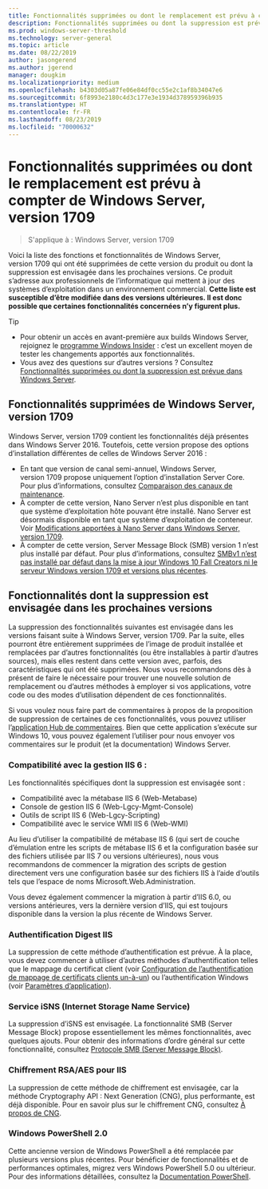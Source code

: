```yaml
---
title: Fonctionnalités supprimées ou dont le remplacement est prévu à compter de Windows Server (version 1709)
description: Fonctionnalités supprimées ou dont la suppression est prévue dans les prochaines versions.
ms.prod: windows-server-threshold
ms.technology: server-general
ms.topic: article
ms.date: 08/22/2019
author: jasongerend
ms.author: jgerend
manager: dougkim
ms.localizationpriority: medium
ms.openlocfilehash: b4303d05a87fe06e84df0cc55e2c1af8b34047e6
ms.sourcegitcommit: 6f8993e2180c4d3c177e3e1934d378959396b935
ms.translationtype: HT
ms.contentlocale: fr-FR
ms.lasthandoff: 08/23/2019
ms.locfileid: "70000632"
---
```

# <a name="features-removed-or-planned-for-replacement-starting-with-windows-server-version-1709"></a>Fonctionnalités supprimées ou dont le remplacement est prévu à compter de Windows Server, version 1709

>S'applique à : Windows Server, version 1709

Voici la liste des fonctions et fonctionnalités de Windows Server, version 1709 qui ont été supprimées de cette version du produit ou dont la suppression est envisagée dans les prochaines versions. Ce produit s’adresse aux professionnels de l’informatique qui mettent à jour des systèmes d’exploitation dans un environnement commercial. **Cette liste est susceptible d’être modifiée dans des versions ultérieures. Il est donc possible que certaines fonctionnalités concernées n’y figurent plus.** 

> [!TIP]
> - Pour obtenir un accès en avant-première aux builds Windows Server, rejoignez le [programme Windows Insider](https://insider.windows.com) : c’est un excellent moyen de tester les changements apportés aux fonctionnalités.
> - Vous avez des questions sur d’autres versions ? Consultez [Fonctionnalités supprimées ou dont la suppression est prévue dans Windows Server](../get-started-19/removed-features.md).

## <a name="features-removed-from-windows-server-version-1709"></a>Fonctionnalités supprimées de Windows Server, version 1709

Windows Server, version 1709 contient les fonctionnalités déjà présentes dans Windows Server 2016. Toutefois, cette version propose des options d’installation différentes de celles de Windows Server 2016 :

- En tant que version de canal semi-annuel, Windows Server, version 1709 propose uniquement l’option d’installation Server Core. Pour plus d’informations, consultez [Comparaison des canaux de maintenance](../get-started-19/servicing-channels-19.md).
- À compter de cette version, Nano Server n’est plus disponible en tant que système d’exploitation hôte pouvant être installé. Nano Server est désormais disponible en tant que système d’exploitation de conteneur. Voir [Modifications apportées à Nano Server dans Windows Server, version 1709](nano-in-semi-annual-channel.md).
- À compter de cette version, Server Message Block (SMB) version 1 n’est plus installé par défaut. Pour plus d’informations, consultez [SMBv1 n’est pas installé par défaut dans la mise à jour Windows 10 Fall Creators ni le serveur Windows version 1709 et versions plus récentes](https://support.microsoft.com/help/4034314/smbv1-is-not-installed-by-default-in-windows).


## <a name="features-being-considered-for-replacement-starting-with-subsequent-releases"></a>Fonctionnalités dont la suppression est envisagée dans les prochaines versions

La suppression des fonctionnalités suivantes est envisagée dans les versions faisant suite à Windows Server, version 1709. Par la suite, elles pourront être entièrement supprimées de l’image de produit installée et remplacées par d’autres fonctionnalités (ou être installables à partir d’autres sources), mais elles restent dans cette version avec, parfois, des caractéristiques qui ont été supprimées. Nous vous recommandons dès à présent de faire le nécessaire pour trouver une nouvelle solution de remplacement ou d’autres méthodes à employer si vos applications, votre code ou des modes d’utilisation dépendent de ces fonctionnalités.

Si vous voulez nous faire part de commentaires à propos de la proposition de suppression de certaines de ces fonctionnalités, vous pouvez utiliser l’[application Hub de commentaires](https://support.microsoft.com/help/4021566/windows-10-send-feedback-to-microsoft-with-feedback-hub-app). Bien que cette application s’exécute sur Windows 10, vous pouvez également l’utiliser pour nous envoyer vos commentaires sur le produit (et la documentation) Windows Server.

### <a name="iis-6-management-compatibility"></a>Compatibilité avec la gestion IIS 6 :
Les fonctionnalités spécifiques dont la suppression est envisagée sont :

- Compatibilité avec la métabase IIS 6 (Web-Metabase)
- Console de gestion IIS 6 (Web-Lgcy-Mgmt-Console)
- Outils de script IIS 6 (Web-Lgcy-Scripting)
- Compatibilité avec le service WMI IIS 6 (Web-WMI)

Au lieu d’utiliser la compatibilité de métabase IIS 6 (qui sert de couche d’émulation entre les scripts de métabase IIS 6 et la configuration basée sur des fichiers utilisée par IIS 7 ou versions ultérieures), nous vous recommandons de commencer la migration des scripts de gestion directement vers une configuration basée sur des fichiers IIS à l’aide d’outils tels que l’espace de noms Microsoft.Web.Administration.

Vous devez également commencer la migration à partir d’IIS 6.0, ou versions antérieures, vers la dernière version d’IIS, qui est toujours disponible dans la version la plus récente de Windows Server.


### <a name="iis-digest-authentication"></a>Authentification Digest IIS
La suppression de cette méthode d’authentification est prévue. À la place, vous devez commencer à utiliser d’autres méthodes d’authentification telles que le mappage du certificat client (voir [Configuration de l’authentification de mappage de certificats clients un-à-un](https://docs.microsoft.com/iis/manage/configuring-security/configuring-one-to-one-client-certificate-mappings)) ou l’authentification Windows (voir [Paramètres d’application](https://docs.microsoft.com/iis-administration/configuration/appsettings.json)).

### <a name="internet-storage-name-service-isns"></a>Service iSNS (Internet Storage Name Service)
La suppression d’iSNS est envisagée. La fonctionnalité SMB (Server Message Block) propose essentiellement les mêmes fonctionnalités, avec quelques ajouts. Pour obtenir des informations d’ordre général sur cette fonctionnalité, consultez [Protocole SMB (Server Message Block)](https://technet.microsoft.com/library/hh831795(v=ws.11).aspx).

### <a name="rsaaes-encryption-for-iis"></a>Chiffrement RSA/AES pour IIS 
La suppression de cette méthode de chiffrement est envisagée, car la méthode Cryptography API : Next Generation (CNG), plus performante, est déjà disponible. Pour en savoir plus sur le chiffrement CNG, consultez [À propos de CNG](https://msdn.microsoft.com/library/windows/desktop/aa375276(v=vs.85).aspx).

### <a name="windows-powershell-20"></a>Windows PowerShell 2.0
Cette ancienne version de Windows PowerShell a été remplacée par plusieurs versions plus récentes. Pour bénéficier de fonctionnalités et de performances optimales, migrez vers Windows PowerShell 5.0 ou ultérieur. Pour des informations détaillées, consultez la [Documentation PowerShell](https://docs.microsoft.com/powershell/index?view=powershell-5.1).

